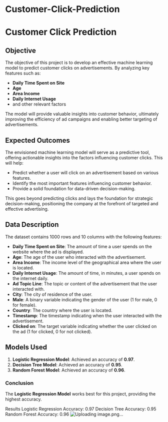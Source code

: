 # Customer-Click-Prediction

# Customer Click Prediction

## Objective

The objective of this project is to develop an effective machine learning model to predict customer clicks on advertisements. By analyzing key features such as:

- **Daily Time Spent on Site**
- **Age**
- **Area Income**
- **Daily Internet Usage**
- and other relevant factors

The model will provide valuable insights into customer behavior, ultimately improving the efficiency of ad campaigns and enabling better targeting of advertisements.

## Expected Outcomes

The envisioned machine learning model will serve as a predictive tool, offering actionable insights into the factors influencing customer clicks. This will help:

- Predict whether a user will click on an advertisement based on various features.
- Identify the most important features influencing customer behavior.
- Provide a solid foundation for data-driven decision-making.

This goes beyond predicting clicks and lays the foundation for strategic decision-making, positioning the company at the forefront of targeted and effective advertising.

## Data Description

The dataset contains 1000 rows and 10 columns with the following features:

- **Daily Time Spent on Site**: The amount of time a user spends on the website where the ad is displayed.
- **Age**: The age of the user who interacted with the advertisement.
- **Area Income**: The income level of the geographical area where the user is located.
- **Daily Internet Usage**: The amount of time, in minutes, a user spends on the internet daily.
- **Ad Topic Line**: The topic or content of the advertisement that the user interacted with.
- **City**: The city of residence of the user.
- **Male**: A binary variable indicating the gender of the user (1 for male, 0 for female).
- **Country**: The country where the user is located.
- **Timestamp**: The timestamp indicating when the user interacted with the advertisement.
- **Clicked on**: The target variable indicating whether the user clicked on the ad (1 for clicked, 0 for not clicked).

## Models Used

1. **Logistic Regression Model**: Achieved an accuracy of **0.97**.
2. **Decision Tree Model**: Achieved an accuracy of **0.95**.
3. **Random Forest Model**: Achieved an accuracy of **0.96**.

### Conclusion

The **Logistic Regression Model** works best for this project, providing the highest accuracy. 

Results
Logistic Regression Accuracy: 0.97
Decision Tree Accuracy: 0.95
Random Forest Accuracy: 0.96
![Uploading image.png…]()
